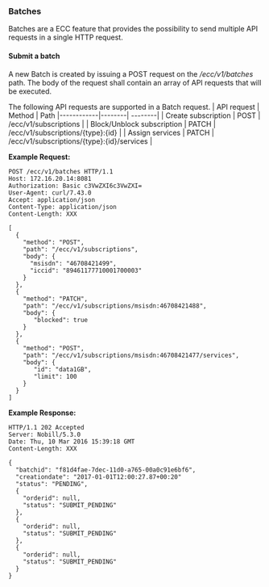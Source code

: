 ### Batches
Batches are a ECC feature that provides the possibility to send multiple API requests in a single HTTP request.

#### Submit a batch
A new Batch is created by issuing a POST request on the _/ecc/v1/batches_ path. The body of the request shall contain an
array of API requests that will be executed.

The following API requests are supported in a Batch request.
| API request | Method | Path
|------------|--------| --------|
| Create subscription | POST | /ecc/v1/subscriptions |
| Block/Unblock subscription | PATCH | /ecc/v1/subscriptions/{type}:{id} |
| Assign services | PATCH | /ecc/v1/subscriptions/{type}:{id}/services |

__Example Request:__
```
POST /ecc/v1/batches HTTP/1.1
Host: 172.16.20.14:8081
Authorization: Basic c3VwZXI6c3VwZXI=
User-Agent: curl/7.43.0
Accept: application/json
Content-Type: application/json
Content-Length: XXX

[
  {
    "method": "POST",
    "path": "/ecc/v1/subscriptions",
    "body": {
      "msisdn": "46708421499",
      "iccid": "89461177710001700003"
    }
  },
  {
    "method": "PATCH",
    "path": "/ecc/v1/subscriptions/msisdn:46708421488",
    "body": {
       "blocked": true
    }
  },
  {
    "method": "POST",
    "path": "/ecc/v1/subscriptions/msisdn:46708421477/services",
    "body": {
       "id": "data1GB",
       "limit": 100
    }
  }
]
```

__Example Response:__
```
HTTP/1.1 202 Accepted
Server: Nobill/5.3.0
Date: Thu, 10 Mar 2016 15:39:18 GMT
Content-Length: XXX

{
  "batchid": "f81d4fae-7dec-11d0-a765-00a0c91e6bf6",
  "creationdate": "2017-01-01T12:00:27.87+00:20"
  "status": "PENDING",
  {
    "orderid": null,
    "status": "SUBMIT_PENDING"
  },
  {
    "orderid": null,
    "status": "SUBMIT_PENDING"
  },
  {
    "orderid": null,
    "status": "SUBMIT_PENDING"
  }
}

```